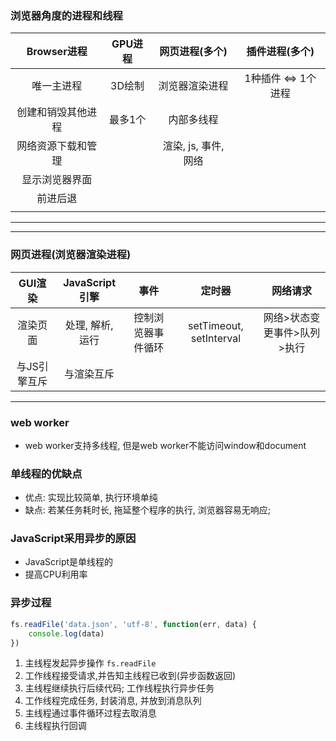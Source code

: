 ### 浏览器角度的进程和线程
|Browser进程|GPU进程|网页进程(多个)|插件进程(多个)|
|:--:|:--:|:--:|:--:|
|唯一主进程|3D绘制|浏览器渲染进程|1种插件 <=> 1个进程|
|创建和销毁其他进程|最多1个|内部多线程||
|网络资源下载和管理||渲染, js, 事件, 网络||
|显示浏览器界面||||
|前进后退||||
|||||

***
***

### 网页进程(浏览器渲染进程)

|GUI渲染|JavaScript引擎|事件|定时器|网络请求|
|:--:|:--:|:--:|:--:|:--:|
|渲染页面|处理, 解析, 运行|控制浏览器事件循环|setTimeout, setInterval|网络>状态变更事件>队列>执行|
|与JS引擎互斥|与渲染互斥||

***

### web worker

* web worker支持多线程, 但是web worker不能访问window和document

### 单线程的优缺点

* 优点: 实现比较简单, 执行环境单纯
* 缺点: 若某任务耗时长, 拖延整个程序的执行, 浏览器容易无响应; 

### JavaScript采用异步的原因

* JavaScript是单线程的
* 提高CPU利用率

### 异步过程

``` js
fs.readFile('data.json', 'utf-8', function(err, data) {
    console.log(data)
})
```

1. 主线程发起异步操作 `fs.readFile` 
2. 工作线程接受请求,并告知主线程已收到(异步函数返回)
3. 主线程继续执行后续代码; 工作线程执行异步任务
4. 工作线程完成任务, 封装消息, 并放到消息队列
5. 主线程通过事件循环过程去取消息
6. 主线程执行回调

